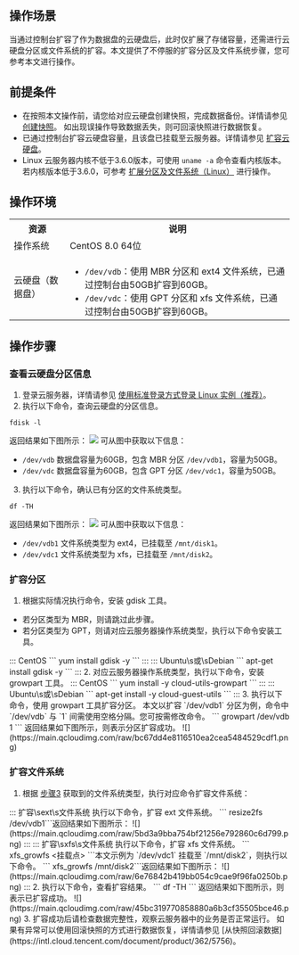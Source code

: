 ## 操作场景
当通过控制台扩容了作为数据盘的云硬盘后，此时仅扩展了存储容量，还需进行云硬盘分区或文件系统的扩容。本文提供了不停服的扩容分区及文件系统步骤，您可参考本文进行操作。

## 前提条件
- 在按照本文操作前，请您给对应云硬盘创建快照，完成数据备份。详情请参见 [创建快照](https://intl.cloud.tencent.com/document/product/362/5755)。
如出现误操作导致数据丢失，则可回滚快照进行数据恢复。
- 已通过控制台扩容云硬盘容量，且该盘已挂载至云服务器。详情请参见 [扩容云硬盘](https://intl.cloud.tencent.com/document/product/362/5747)。
- Linux 云服务器内核不低于3.6.0版本，可使用 `uname -a` 命令查看内核版本。
若内核版本低于3.6.0，可参考 [扩展分区及文件系统（Linux）](https://intl.cloud.tencent.com/document/product/362/39995) 进行操作。

## 操作环境
<table>
<tr>
<th>资源</th><th>说明</th>
</tr>
<tr>
<td>操作系统</td>
<td>CentOS 8.0 64位</td>
</tr>
<tr>
<td>云硬盘（数据盘）</td>
<td>
<ul style="margin-bottom:0px">
<li><code>/dev/vdb</code>：使用 MBR 分区和 ext4 文件系统，已通过控制台由50GB扩容到60GB。</li>
<li><code>/dev/vdc</code>：使用 GPT 分区和 xfs 文件系统，已通过控制台由50GB扩容到60GB。</li>
</ul>
</td>
</tr>
</table>

## 操作步骤
### 查看云硬盘分区信息
1. 登录云服务器，详情请参见 [使用标准登录方式登录 Linux 实例（推荐）](https://intl.cloud.tencent.com/document/product/213/5436)。
2. 执行以下命令，查询云硬盘的分区信息。
```
fdisk -l
```
返回结果如下图所示：
![](https://main.qcloudimg.com/raw/19d4f0ab6be5e332022efe9247069f35.png)
可从图中获取以下信息：
 - `/dev/vdb` 数据盘容量为60GB，包含 MBR 分区 `/dev/vdb1`，容量为50GB。
 - `/dev/vdc` 数据盘容量为60GB，包含 GPT 分区 `/dev/vdc1`，容量为50GB。
3. [](id:Step3)执行以下命令，确认已有分区的文件系统类型。
```
df -TH
```
返回结果如下图所示：
![](https://main.qcloudimg.com/raw/384bd9556f09e973504ab93dbb6aa900.png)
可从图中获取以下信息：
 - `/dev/vdb1` 文件系统类型为 ext4，已挂载至 `/mnt/disk1`。
 - `/dev/vdc1` 文件系统类型为 xfs，已挂载至 `/mnt/disk2`。

### 扩容分区
1. 根据实际情况执行命令，安装 gdisk 工具。
 - 若分区类型为 MBR，则请跳过此步骤。
 - 若分区类型为 GPT，则请对应云服务器操作系统类型，执行以下命令安装工具。
<dx-tabs>
::: CentOS
```
yum install gdisk -y
```
:::
::: Ubuntu\s或\sDebian
```
apt-get install gdisk -y
```
:::
</dx-tabs>
2.  对应云服务器操作系统类型，执行以下命令，安装 growpart 工具。
<dx-tabs>
::: CentOS
```
yum install -y cloud-utils-growpart
```
:::
::: Ubuntu\s或\sDebian
```
apt-get install -y cloud-guest-utils
```
:::
</dx-tabs>
3. 执行以下命令，使用 growpart 工具扩容分区。
本文以扩容 `/dev/vdb1` 分区为例，命令中 `/dev/vdb` 与 `1` 间需使用空格分隔。您可按需修改命令。
```
growpart /dev/vdb 1
```
返回结果如下图所示，则表示分区扩容成功。
![](https://main.qcloudimg.com/raw/bc67dd4e8116510ea2cea5484529cdf1.png)

### 扩容文件系统
1. 根据 [步骤3](#Step3) 获取到的文件系统类型，执行对应命令扩容文件系统：
<dx-tabs>
::: 扩容\sext\s文件系统
执行以下命令，扩容 ext 文件系统。
```
resize2fs /dev/vdb1 
​```返回结果如下图所示：
![](https://main.qcloudimg.com/raw/5bd3a9bba754bf21256e792860c6d799.png)
:::
::: 扩容\sxfs\s文件系统
执行以下命令，扩容 xfs 文件系统。
```
xfs_growfs <挂载点>
```本文示例为 `/dev/vdc1` 挂载至 `/mnt/disk2`，则执行以下命令。
```
xfs_growfs /mnt/disk2
​```返回结果如下图所示：
![](https://main.qcloudimg.com/raw/6e76842b419bb054c9cae9f96fa0250b.png)
:::
</dx-tabs>
2. 执行以下命令，查看扩容结果。
```
df -TH
```
返回结果如下图所示，则表示已扩容成功。
![](https://main.qcloudimg.com/raw/45bc319770858880a6b3cf35505bce46.png)
3. 扩容成功后请检查数据完整性，观察云服务器中的业务是否正常运行。
如果有异常可以使用回滚快照的方式进行数据恢复，详情请参见 [从快照回滚数据](https://intl.cloud.tencent.com/document/product/362/5756)。





```